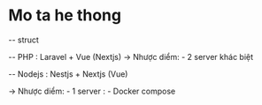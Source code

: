 # Mo ta he thong
-- struct


-- PHP : Laravel + Vue (Nextjs)
  -> Nhược diểm: - 2 server khác biệt
                 
    
-- Nodejs : Nestjs + Nextjs (Vue)

   -> Nhược diểm: - 1 server : - Docker compose
                  

